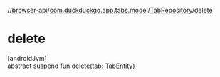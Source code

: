 //[browser-api](../../../index.md)/[com.duckduckgo.app.tabs.model](../index.md)/[TabRepository](index.md)/[delete](delete.md)

# delete

[androidJvm]\
abstract suspend fun [delete](delete.md)(tab: [TabEntity](../-tab-entity/index.md))
